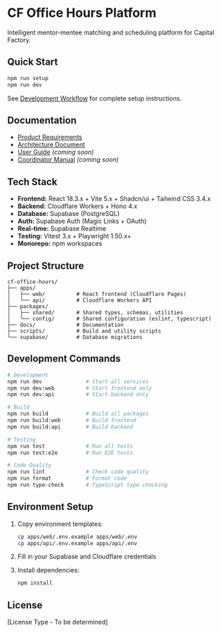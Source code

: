 # CF Office Hours Platform

Intelligent mentor-mentee matching and scheduling platform for Capital Factory.

## Quick Start

```bash
npm run setup
npm run dev
```

See [Development Workflow](docs/architecture/10-development-workflow.md) for complete setup instructions.

## Documentation

- [Product Requirements](docs/prd.md)
- [Architecture Document](docs/architecture.md)
- [User Guide](docs/user-guide/index.md) _(coming soon)_
- [Coordinator Manual](docs/coordinator-manual/index.md) _(coming soon)_

## Tech Stack

- **Frontend:** React 18.3.x + Vite 5.x + Shadcn/ui + Tailwind CSS 3.4.x
- **Backend:** Cloudflare Workers + Hono 4.x
- **Database:** Supabase (PostgreSQL)
- **Auth:** Supabase Auth (Magic Links + OAuth)
- **Real-time:** Supabase Realtime
- **Testing:** Vitest 3.x + Playwright 1.50.x+
- **Monorepo:** npm workspaces

## Project Structure

```
cf-office-hours/
├── apps/
│   ├── web/          # React frontend (Cloudflare Pages)
│   └── api/          # Cloudflare Workers API
├── packages/
│   ├── shared/       # Shared types, schemas, utilities
│   └── config/       # Shared configuration (eslint, typescript)
├── docs/             # Documentation
├── scripts/          # Build and utility scripts
└── supabase/         # Database migrations
```

## Development Commands

```bash
# Development
npm run dev              # Start all services
npm run dev:web          # Start frontend only
npm run dev:api          # Start backend only

# Build
npm run build            # Build all packages
npm run build:web        # Build frontend
npm run build:api        # Build backend

# Testing
npm run test             # Run all tests
npm run test:e2e         # Run E2E tests

# Code Quality
npm run lint             # Check code quality
npm run format           # Format code
npm run type-check       # TypeScript type checking
```

## Environment Setup

1. Copy environment templates:

   ```bash
   cp apps/web/.env.example apps/web/.env
   cp apps/api/.env.example apps/api/.env
   ```

2. Fill in your Supabase and Cloudflare credentials

3. Install dependencies:
   ```bash
   npm install
   ```

## License

[License Type - To be determined]
